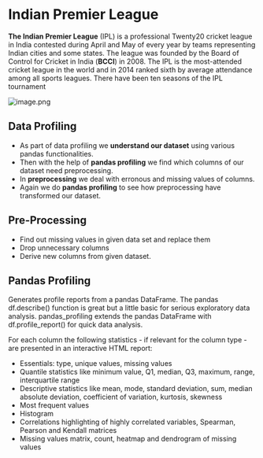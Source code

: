 # Indian Premier League

__The Indian Premier League__ (IPL) is a professional Twenty20 cricket league in India contested during April and May of every year by teams representing Indian cities and some states. The league was founded by the Board of Control for Cricket in India (__BCCI__) in 2008. The IPL is the most-attended cricket league in the world and in 2014 ranked sixth by average attendance among all sports leagues. There have been ten seasons of the IPL tournament

![image.png](https://images.mid-day.com/images/2019/mar/rr-ipl-tropy_d.jpg)

## Data Profiling
- As part of data profiling we __understand our dataset__ using various pandas functionalities.
- Then with the help of __pandas profiling__ we find which columns of our dataset need preprocessing.
- In __preprocessing__ we deal with erronous and missing values of columns. 
- Again we do __pandas profiling__ to see how preprocessing have transformed our dataset.

## Pre-Processing 

- Find out missing values in given data set and replace them
- Drop unnecessary columns
- Derive new columns from given dataset.

## Pandas Profiling

Generates profile reports from a pandas DataFrame. The pandas df.describe() function is great but a little basic for serious exploratory data analysis. pandas_profiling extends the pandas DataFrame with df.profile_report() for quick data analysis.

For each column the following statistics - if relevant for the column type - are presented in an interactive HTML report:

- Essentials: type, unique values, missing values
- Quantile statistics like minimum value, Q1, median, Q3, maximum, range, interquartile range
- Descriptive statistics like mean, mode, standard deviation, sum, median absolute deviation, coefficient of variation, kurtosis, skewness
- Most frequent values
- Histogram
- Correlations highlighting of highly correlated variables, Spearman, Pearson and Kendall matrices
- Missing values matrix, count, heatmap and dendrogram of missing values

